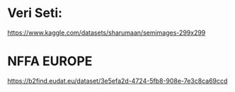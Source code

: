 # Veri Seti:
https://www.kaggle.com/datasets/sharumaan/semimages-299x299
# NFFA EUROPE

https://b2find.eudat.eu/dataset/3e5efa2d-4724-5fb8-908e-7e3c8ca69ccd
